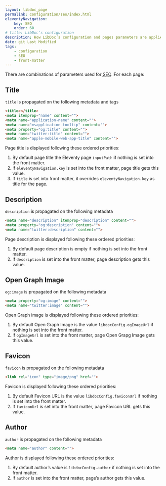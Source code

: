 ```yaml
---
layout: libdoc_page
permalink: configuration/seo/index.html
eleventyNavigation:
    key: SEO
    order: 60
# title: LibDoc’s configuration
description: How LibDoc’s configuration and pages parameters are applied for Search Engine Optimization
date: git Last Modified
tags:
    - configuration
    - SEO
    - front-matter
---
```


There are combinations of parameters used for <abbr title="Search Engine Optimization">SEO</abbr>. For each page:

## Title

`title` is propagated on the following metadata and tags

```html
<title></title>
<meta itemprop="name" content="">
<meta name="application-name" content="">
<meta name="msapplication-tooltip" content="">
<meta property="og:title" content="">
<meta name="twitter:title" content="">
<meta name="apple-mobile-web-app-title" content="">
```

Page title is displayed following these ordered priorities:

1. By default page title the Eleventy page `inputPath` if nothing is set into the front matter.
1. If `eleventyNavigation.key` is set into the front matter, page title gets this value.
1. If `title` is set into front matter, it overrides `eleventyNavigation.key` as title for the page.

## Description

`description` is propagated on the following metadata

```html
<meta name="description" itemprop="description" content="">
<meta property="og:description" content="">
<meta name="twitter:description" content="">
```

Page description is displayed following these ordered priorities:

1. By default page description is empty if nothing is set into the front matter.
1. If `description` is set into the front matter, page description gets this value.

## Open Graph Image

`og:image` is propagated on the following metadata

```html
<meta property="og:image" content="">
<meta name="twitter:image" content="">
```

Open Graph image is displayed following these ordered priorities:

1. By default Open Graph Image is the value `libdocConfig.ogImageUrl` if nothing is set into the front matter.
1. If `ogImageUrl` is set into the front matter, page Open Grapg Image gets this value.

## Favicon

`favicon` is propagated on the following metadata

```html
<link rel="icon" type="image/png" href="">
```

Favicon is displayed following these ordered priorities:

1. By default Favicon URL is the value `libdocConfig.faviconUrl` if nothing is set into the front matter.
1. If `faviconUrl` is set into the front matter, page Favicon URL gets this value.

## Author

`author` is propagated on the following metadata

```html
<meta name="author" content="">
```

Author is displayed following these ordered priorities:

1. By default author’s value is `libdocConfig.author` if nothing is set into the front matter.
1. If `author` is set into the front matter, page’s author gets this value.
